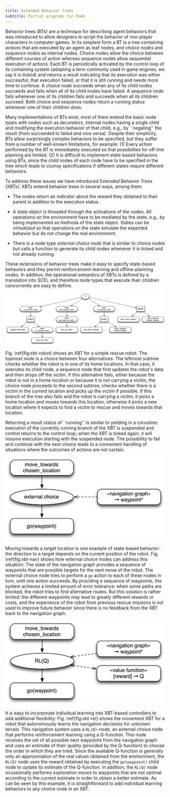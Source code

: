 ```yaml
---
title: Extended Behavior Trees
subtitle: Partial programs for Poem
---
```


Behavior trees (BTs) are a technique for describing agent behaviors
that was introduced to allow designers to script the behavior of
non-player characters in computer games.  In its simplest form a BT is
a tree containing *actions* that are executed by an agent as
leaf nodes, and *choice nodes* and *sequence nodes* as internal
nodes.  Choice nodes allow the choice between different courses of
action whereas sequence nodes allow sequential execution of actions.
Each BT is periodically activated by the control loop of its
containing system (adopting a term commonly used in game engines, we say
it is *ticked*) and returns a result indicating that its
execution was either successful, that execution failed, or that it is
still running and needs more time to continue.  A choice node succeeds
when any of its child nodes succeeds and fails when all of its child
nodes have failed.  A sequence node fails whenever one of its children
fails and succeeds when all its children succeed.  Both choice and
sequence nodes return a running status whenever one of their children
does.

Many implementations of BTs exist; most of them extend the basic node
types with nodes such as *decorators*, internal nodes having a
single child and modifying the execution behavior of that child, e.g.,
by ``negating'' the result (from succeeded to failed and vice versa).
Despite their simplicity, BTs allow surprisingly complex behaviors to
be specified, but they suffer from a number of well-known limitations,
for example: (1) Every action performed by the BT is immediately
executed so that possibilites for off-line planning are limited.
(2) It is difficult to implement state-based behaviors using BTs,
since the child nodes of each node have to be specified in the tree
which leads to clumsy specifications if different states require
different behaviors.

To address these issues we have introduced *Extended Behavior Trees (XBTs)*.  XBTs extend behavior trees in several ways, among them:

* The nodes return an indicator about the reward they obtained to
  their parent in addition to the execution status.

* A state object is threaded through the activations of the nodes.
  All operations on the environment have to be mediated by the state,
  e.g., by being implemented as methods of the state object.  States
  can be *virtualized* so that operations on the state simulate
  the expected behavior but do not change the real environment.

* There is a node type *external choice node* that is similar
  to choice nodes but calls a function to generate its child nodes
  whenever it is ticked and not already running.

These extensions of behavior trees make it easy to specify state-based
behaviors and they permit reinforcement-learning and offline-planning
nodes.  In addition, the operational semantics of XBTs is defined by a
translation into SCEL and therefore node types that execute their
children concurrently are easy to define.

![XBT for rescue robot](images/xbt1.png)

Fig. \ref{fig:xbt-robot} shows an XBT for a simple rescue robot.  The
topmost node is a choice between four alternatives: The leftmost
subtree checks whether the robot is in one of its home locations.  In
that case, it executes its child node, a sequence node that first
updates the robot's data and then drops off the victim.  If this
alternative fails, either because the robot is not in a home location
or because it is not carrying a victim, the choice node proceeds to
the second subtree, checks whether there is a victim in the current
location and picks up the victim if possible.  If this branch of the
tree also fails and the robot is carrying a victim, it picks a home
location and moves towards this location, otherwise it picks a new
location where it expects to find a victim to rescue and moves towards
that location.

Returning a result status of ``running'' is similar to yielding in a
coroutine: execution of the currently running branch of the XBT is
suspended and control returns to the control loop; when the XBT is
ticked again, it will resume execution starting with the suspended
node.  The possibility to fail and continue with the next choice leads
to a convenient handling of situations where the outcomes of actions
are not certain.

![External choice node for state-based behavior](images/xbt2.png)

Moving towards a target location is one example of state-based
behavior: the direction to a target depends on the current position of
the robot.  Fig. \ref{fig:xbt-nav} shows how external choice nodes can
address this situation: The state of the navigation graph provides a
sequence of waypoints that are possible targets for the next move of
the robot.  The external choice node tries to perform a `go`
action to each of these nodes in turn, until one action succeeds.  By
providing a sequence of waypoints, the system achieves a limited
amount of error tolerance: when some paths are blocked, the robot
tries to find alternative routes.  But this solution is rather
limited: the different waypoints may lead to greatly different rewards
or costs, and the experience of the robot from previous rescue
missions is not used to improve future behavior since there is no
feedback from the XBT back to the navigation graph.

![External choice node for Q-learning](images/xbt3.png) 

It is easy to incorporate individual learning into XBT-based controllers to add additional flexibility: Fig. \ref{fig:xbt-rel} shows the movement XBT for a robot that autonomously learns the navigation decisions for unknown terrain.  This navigation system uses a `RL(Q)`-node, an external choice node that performs reinforcement learning using a Q-function.  This node receives the set of all possible next waypoints from the navigation graph and uses an estimate of their quality (provided by the Q-function) to choose the order in which they are tried.  Since the available Q-function is generally only an approximation of the real values obtained from the environment, the `RL(Q)` node uses the reward obtained by executing the `go(waypoint)` child node to update its estimate of the Q-function.  In addition, the `RL(Q)` node occasionally performs *exploration moves* to waypoints that are not optimal according to the current estimate in order to obtain a better estimate.  As can be seen by this example, it is straightforward to add individual learning behaviors to any choice node in an XBT.
